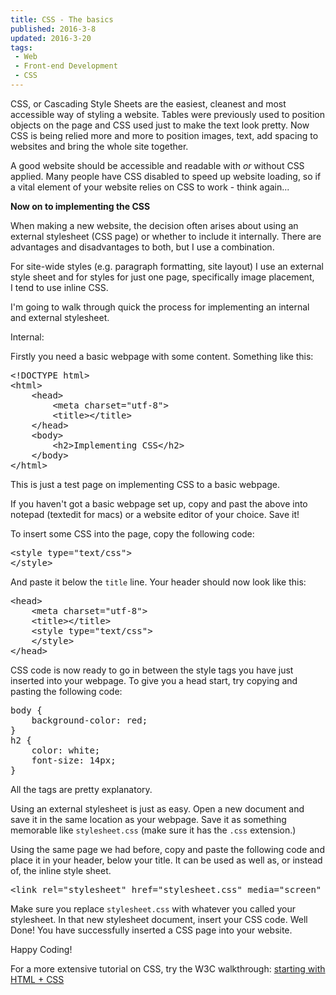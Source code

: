 ```yaml
---
title: CSS - The basics
published: 2016-3-8
updated: 2016-3-20
tags:
 - Web
 - Front-end Development
 - CSS
---
```


<p>CSS, or Cascading Style Sheets are the easiest, cleanest and most accessible way of styling a website. Tables were previously used to position objects on the page and CSS used just to make the text look pretty. Now CSS is being relied more and more to position images, text, add spacing to websites and bring the whole site together.</p>

<p>A good website should be accessible and readable with<em> or </em>without CSS applied. Many people have CSS disabled to speed up website loading, so if a vital element of your website relies on CSS to work -&nbsp;think again...</p>









<p><strong>Now on to implementing the CSS</strong></p>









<p>When making a new website, the decision often arises about using an external stylesheet (CSS page) or whether to include it internally. There are advantages and disadvantages to both, but I&nbsp;use a combination.</p>









<p>For site-wide styles (e.g. paragraph formatting, site layout) I use an external style sheet and for styles for just one page, specifically image placement, I&nbsp;tend to use inline CSS.</p>









<p>I'm going to walk through quick the process for implementing an internal and external stylesheet.</p>









<p>Internal:</p>









<p>Firstly you need a basic webpage with some content. Something like this:</p>









<pre class="language-html">&lt;!DOCTYPE html&gt;
&lt;html&gt;
    &lt;head&gt;
        &lt;meta charset="utf-8"&gt;
        &lt;title&gt;&lt;/title&gt;
    &lt;/head&gt;
    &lt;body&gt;
        &lt;h2&gt;Implementing CSS&lt;/h2&gt;
    &lt;/body&gt;
&lt;/html&gt;</pre>

















<p>This is just a test page on implementing CSS to a basic webpage.</p>









<p>If you haven't got a basic webpage set up, copy and past the above into notepad (textedit for macs) or a website editor of your choice. Save it!</p>









<p>To insert some CSS into the page, copy the following code:</p>









<pre class="language-html">&lt;style type="text/css"&gt;
&lt;/style&gt;</pre>

















<p>And paste it below the <code>title</code> line. Your header should now look like this:</p>









<pre class="language-html">&lt;head&gt;
    &lt;meta charset="utf-8"&gt;
    &lt;title&gt;&lt;/title&gt;
    &lt;style type="text/css"&gt;
    &lt;/style&gt;
&lt;/head&gt;</pre>

















<p>CSS code is now ready to go in between the style tags you have just inserted into your webpage. To give you a head start, try copying and pasting the following code:</p>









<pre class="language-css">body {
    background-color: red;
}
h2 {
    color: white;
    font-size: 14px;
}</pre>

















<p>All the tags are pretty explanatory.</p>









<p>Using an external stylesheet is just as easy. Open a new document and save it in the same location as your webpage. Save it as something memorable like <code>stylesheet.css</code> (make sure it has the <code>.css</code> extension.)</p>









<p>Using the same page we had before, copy and paste the following code and place it in your header, below your title. It can be used as well as, or instead of, the inline style sheet.</p>









<pre class="language-html">&lt;link rel="stylesheet" href="stylesheet.css" media="screen" charset="utf-8"&gt;</pre>

















<p>Make sure you replace <code>stylesheet.css</code> with whatever you called your stylesheet. In that new stylesheet document, insert your CSS code. Well Done! You have successfully inserted a CSS page into your website.</p>









<p>Happy Coding!</p>









<p>For a more extensive tutorial on CSS, try the W3C walkthrough: <a href="http://www.w3.org/Style/Examples/011/firstcss" target="_blank">starting with HTML + CSS</a></p>